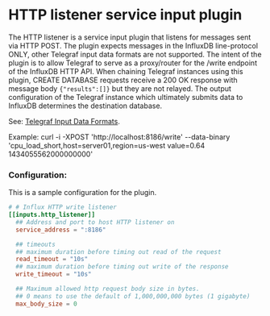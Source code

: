 # HTTP listener service input plugin

The HTTP listener is a service input plugin that listens for messages sent via HTTP POST.
The plugin expects messages in the InfluxDB line-protocol ONLY, other Telegraf input data formats are not supported.
The intent of the plugin is to allow Telegraf to serve as a proxy/router for the /write endpoint of the InfluxDB HTTP API.
When chaining Telegraf instances using this plugin, CREATE DATABASE requests receive a 200 OK response with message body `{"results":[]}` but they are not relayed.
The output configuration of the Telegraf instance which ultimately submits data to InfluxDB determines the destination database.

See: [Telegraf Input Data Formats](https://github.com/influxdata/telegraf/blob/master/docs/DATA_FORMATS_INPUT.md#influx).

Example:  curl -i -XPOST 'http://localhost:8186/write' --data-binary 'cpu_load_short,host=server01,region=us-west value=0.64 1434055562000000000'

### Configuration:

This is a sample configuration for the plugin.

```toml
# # Influx HTTP write listener
[[inputs.http_listener]]
  ## Address and port to host HTTP listener on
  service_address = ":8186"

  ## timeouts
  ## maximum duration before timing out read of the request
  read_timeout = "10s"
  ## maximum duration before timing out write of the response
  write_timeout = "10s"

  ## Maximum allowed http request body size in bytes.
  ## 0 means to use the default of 1,000,000,000 bytes (1 gigabyte)
  max_body_size = 0
```
